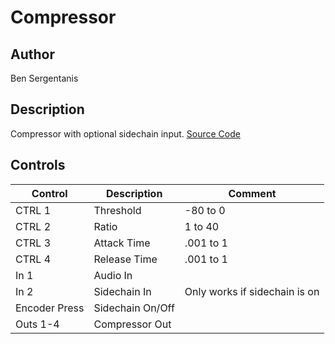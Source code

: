 # Compressor

## Author

Ben Sergentanis

## Description

Compressor with optional sidechain input.
[Source Code](https://github.com/electro-smith/DaisyExamples/tree/master/patch/Compressor)

## Controls

| Control | Description | Comment |
| --- | --- | --- |
| CTRL 1 | Threshold | -80 to 0 |
| CTRL 2 | Ratio | 1 to 40 |
| CTRL 3 | Attack Time | .001 to 1 |
| CTRL 4 | Release Time | .001 to 1 |
| In 1 | Audio In | |
| In 2 | Sidechain In | Only works if sidechain is on |
| Encoder Press | Sidechain On/Off | |
| Outs 1-4 | Compressor Out | |



